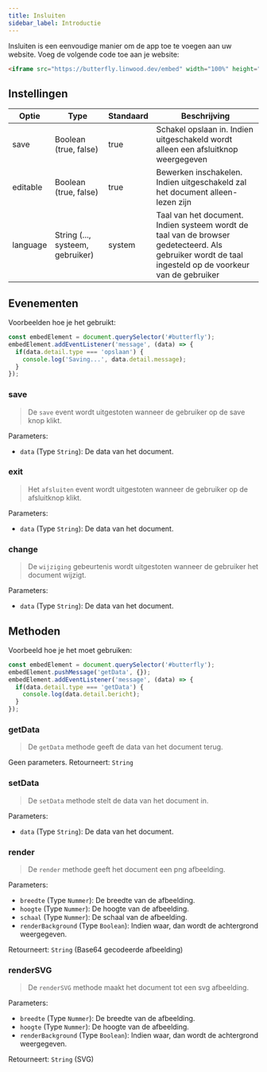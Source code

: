 ```yaml
---
title: Insluiten
sidebar_label: Introductie
---
```


Insluiten is een eenvoudige manier om de app toe te voegen aan uw website. Voeg de volgende code toe aan je website:

```html
<iframe src="https://butterfly.linwood.dev/embed" width="100%" height="500px" allowtransparency="true"></iframe>
```

## Instellingen

| Optie    | Type                             | Standaard | Beschrijving                                                                                                                                           |
| -------- | -------------------------------- | --------- | ------------------------------------------------------------------------------------------------------------------------------------------------------ |
| save     | Boolean (true, false)            | true      | Schakel opslaan in. Indien uitgeschakeld wordt alleen een afsluitknop weergegeven                                                                      |
| editable | Boolean (true, false)            | true      | Bewerken inschakelen. Indien uitgeschakeld zal het document alleen-lezen zijn                                                                          |
| language | String (..., systeem, gebruiker) | system    | Taal van het document. Indien systeem wordt de taal van de browser gedetecteerd. Als gebruiker wordt de taal ingesteld op de voorkeur van de gebruiker |

## Evenementen

Voorbeelden hoe je het gebruikt:

```javascript
const embedElement = document.querySelector('#butterfly');
embedElement.addEventListener('message', (data) => {
  if(data.detail.type === 'opslaan') {
    console.log('Saving...', data.detail.message);
  }
});
```

### save

> De `save` event wordt uitgestoten wanneer de gebruiker op de save knop klikt.

Parameters:

* `data` (Type `String`): De data van het document.

### exit

> Het `afsluiten` event wordt uitgestoten wanneer de gebruiker op de afsluitknop klikt.

Parameters:

* `data` (Type `String`): De data van het document.

### change

> De `wijziging` gebeurtenis wordt uitgestoten wanneer de gebruiker het document wijzigt.

Parameters:

* `data` (Type `String`): De data van het document.

## Methoden

Voorbeeld hoe je het moet gebruiken:

```javascript
const embedElement = document.querySelector('#butterfly');
embedElement.pushMessage('getData', {});
embedElement.addEventListener('message', (data) => {
  if(data.detail.type === 'getData') {
    console.log(data.detail.bericht);
  }
});
```

### getData

> De `getData` methode geeft de data van het document terug.

Geen parameters. Retourneert: `String`

### setData

> De `setData` methode stelt de data van het document in.

Parameters:

* `data` (Type `String`): De data van het document.

### render

> De `render` methode geeft het document een png afbeelding.

Parameters:

* `breedte` (Type `Nummer`): De breedte van de afbeelding.
* `hoogte` (Type `Nummer`): De hoogte van de afbeelding.
* `schaal` (Type `Nummer`): De schaal van de afbeelding.
* `renderBackground` (Type `Boolean`): Indien waar, dan wordt de achtergrond weergegeven.

Retourneert: `String` (Base64 gecodeerde afbeelding)

### renderSVG

> De `renderSVG` methode maakt het document tot een svg afbeelding.

Parameters:

* `breedte` (Type `Nummer`): De breedte van de afbeelding.
* `hoogte` (Type `Nummer`): De hoogte van de afbeelding.
* `renderBackground` (Type `Boolean`): Indien waar, dan wordt de achtergrond weergegeven.

Retourneert: `String` (SVG)
